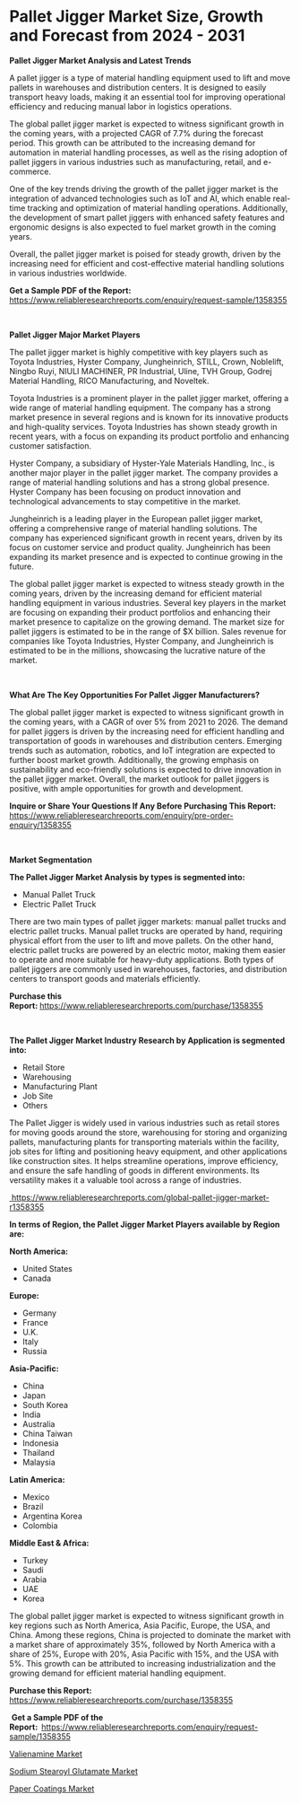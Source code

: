 <p><h1>Pallet Jigger Market Size, Growth and Forecast from 2024 - 2031</h1></p><p><strong>Pallet Jigger Market Analysis and Latest Trends</strong></p>
<p><p>A pallet jigger is a type of material handling equipment used to lift and move pallets in warehouses and distribution centers. It is designed to easily transport heavy loads, making it an essential tool for improving operational efficiency and reducing manual labor in logistics operations.</p><p>The global pallet jigger market is expected to witness significant growth in the coming years, with a projected CAGR of 7.7% during the forecast period. This growth can be attributed to the increasing demand for automation in material handling processes, as well as the rising adoption of pallet jiggers in various industries such as manufacturing, retail, and e-commerce.</p><p>One of the key trends driving the growth of the pallet jigger market is the integration of advanced technologies such as IoT and AI, which enable real-time tracking and optimization of material handling operations. Additionally, the development of smart pallet jiggers with enhanced safety features and ergonomic designs is also expected to fuel market growth in the coming years.</p><p>Overall, the pallet jigger market is poised for steady growth, driven by the increasing need for efficient and cost-effective material handling solutions in various industries worldwide.</p></p>
<p><strong>Get a Sample PDF of the Report:&nbsp;</strong> <a href="https://www.reliableresearchreports.com/enquiry/request-sample/1358355">https://www.reliableresearchreports.com/enquiry/request-sample/1358355</a></p>
<p>&nbsp;</p>
<p><strong>Pallet Jigger Major Market Players</strong></p>
<p><p>The pallet jigger market is highly competitive with key players such as Toyota Industries, Hyster Company, Jungheinrich, STILL, Crown, Noblelift, Ningbo Ruyi, NIULI MACHINER, PR Industrial, Uline, TVH Group, Godrej Material Handling, RICO Manufacturing, and Noveltek. </p><p>Toyota Industries is a prominent player in the pallet jigger market, offering a wide range of material handling equipment. The company has a strong market presence in several regions and is known for its innovative products and high-quality services. Toyota Industries has shown steady growth in recent years, with a focus on expanding its product portfolio and enhancing customer satisfaction.</p><p>Hyster Company, a subsidiary of Hyster-Yale Materials Handling, Inc., is another major player in the pallet jigger market. The company provides a range of material handling solutions and has a strong global presence. Hyster Company has been focusing on product innovation and technological advancements to stay competitive in the market.</p><p>Jungheinrich is a leading player in the European pallet jigger market, offering a comprehensive range of material handling solutions. The company has experienced significant growth in recent years, driven by its focus on customer service and product quality. Jungheinrich has been expanding its market presence and is expected to continue growing in the future.</p><p>The global pallet jigger market is expected to witness steady growth in the coming years, driven by the increasing demand for efficient material handling equipment in various industries. Several key players in the market are focusing on expanding their product portfolios and enhancing their market presence to capitalize on the growing demand. The market size for pallet jiggers is estimated to be in the range of $X billion. Sales revenue for companies like Toyota Industries, Hyster Company, and Jungheinrich is estimated to be in the millions, showcasing the lucrative nature of the market.</p></p>
<p>&nbsp;</p>
<p><strong>What Are The Key Opportunities For Pallet Jigger Manufacturers?</strong></p>
<p><p>The global pallet jigger market is expected to witness significant growth in the coming years, with a CAGR of over 5% from 2021 to 2026. The demand for pallet jiggers is driven by the increasing need for efficient handling and transportation of goods in warehouses and distribution centers. Emerging trends such as automation, robotics, and IoT integration are expected to further boost market growth. Additionally, the growing emphasis on sustainability and eco-friendly solutions is expected to drive innovation in the pallet jigger market. Overall, the market outlook for pallet jiggers is positive, with ample opportunities for growth and development.</p></p>
<p><strong>Inquire or Share Your Questions If Any Before Purchasing This Report:</strong> <a href="https://www.reliableresearchreports.com/enquiry/pre-order-enquiry/1358355">https://www.reliableresearchreports.com/enquiry/pre-order-enquiry/1358355</a></p>
<p>&nbsp;</p>
<p><strong>Market Segmentation</strong></p>
<p><strong>The Pallet Jigger Market Analysis by types is segmented into:</strong></p>
<p><ul><li>Manual Pallet Truck</li><li>Electric Pallet Truck</li></ul></p>
<p><p>There are two main types of pallet jigger markets: manual pallet trucks and electric pallet trucks. Manual pallet trucks are operated by hand, requiring physical effort from the user to lift and move pallets. On the other hand, electric pallet trucks are powered by an electric motor, making them easier to operate and more suitable for heavy-duty applications. Both types of pallet jiggers are commonly used in warehouses, factories, and distribution centers to transport goods and materials efficiently.</p></p>
<p><strong>Purchase this Report:&nbsp;</strong><a href="https://www.reliableresearchreports.com/purchase/1358355">https://www.reliableresearchreports.com/purchase/1358355</a></p>
<p>&nbsp;</p>
<p><strong>The Pallet Jigger Market Industry Research by Application is segmented into:</strong></p>
<p><ul><li>Retail Store</li><li>Warehousing</li><li>Manufacturing Plant</li><li>Job Site</li><li>Others</li></ul></p>
<p><p>The Pallet Jigger is widely used in various industries such as retail stores for moving goods around the store, warehousing for storing and organizing pallets, manufacturing plants for transporting materials within the facility, job sites for lifting and positioning heavy equipment, and other applications like construction sites. It helps streamline operations, improve efficiency, and ensure the safe handling of goods in different environments. Its versatility makes it a valuable tool across a range of industries.</p></p>
<p><a href="https://www.reliableresearchreports.com/global-pallet-jigger-market-r1358355">&nbsp;https://www.reliableresearchreports.com/global-pallet-jigger-market-r1358355</a></p>
<p><strong>In terms of Region, the Pallet Jigger Market Players available by Region are:</strong></p>
<p>
    <p> <strong> North America: </strong>
        <ul>
            <li>United States</li>
            <li>Canada</li>
        </ul>
        </p> 
    <p> <strong> Europe: </strong>
        <ul>
            <li>Germany</li>
            <li>France</li>
            <li>U.K.</li>
            <li>Italy</li>
            <li>Russia</li>
        </ul>
        </p> 
    <p> <strong> Asia-Pacific: </strong>
        <ul>
            <li>China</li>
            <li>Japan</li>
            <li>South Korea</li>
            <li>India</li>
            <li>Australia</li>
            <li>China Taiwan</li>
            <li>Indonesia</li>
            <li>Thailand</li>
            <li>Malaysia</li>
        </ul>
        </p> 
    <p> <strong> Latin America: </strong>
        <ul>
            <li>Mexico</li>
            <li>Brazil</li>
            <li>Argentina Korea</li>
            <li>Colombia</li>
        </ul>
        </p> 
    <p> <strong> Middle East & Africa: </strong>
        <ul>
            <li>Turkey</li>
            <li>Saudi</li>
            <li>Arabia</li>
            <li>UAE</li>
            <li>Korea</li>
        </ul>
    </p>
    </p>
<p><p>The global pallet jigger market is expected to witness significant growth in key regions such as North America, Asia Pacific, Europe, the USA, and China. Among these regions, China is projected to dominate the market with a market share of approximately 35%, followed by North America with a share of 25%, Europe with 20%, Asia Pacific with 15%, and the USA with 5%. This growth can be attributed to increasing industrialization and the growing demand for efficient material handling equipment.</p></p>
<p><strong>Purchase this Report: </strong><a href="https://www.reliableresearchreports.com/purchase/1358355">https://www.reliableresearchreports.com/purchase/1358355</a></p>
<p>&nbsp;<strong>Get a Sample PDF of the Report:&nbsp;&nbsp;</strong><a href="https://www.reliableresearchreports.com/enquiry/request-sample/1358355">https://www.reliableresearchreports.com/enquiry/request-sample/1358355</a></p>
<p><strong></strong></p>
<p><p><a href="https://www.linkedin.com/pulse/valienamine-market-size-examines-its-scope-primary-focus-growth-smu3e?trackingId=3PeNRJiO58HJkXD5QLH6xw%3D%3D">Valienamine Market</a></p><p><a href="https://www.linkedin.com/pulse/sodium-stearoyl-glutamate-market-analysis-examines-its-scope-98qge?trackingId=Yx2fo9UnuyfEDZlIaW2OlQ%3D%3D">Sodium Stearoyl Glutamate Market</a></p><p><a href="https://www.linkedin.com/pulse/paper-coatings-market-size-growth-forecast-from-2024-dbyce?trackingId=AMN8d5iIP%2BImyYOz3DkhqQ%3D%3D">Paper Coatings Market</a></p></p>
